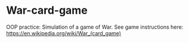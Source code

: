 # War-card-game
OOP practice: Simulation of a game of War. See game instructions here: https://en.wikipedia.org/wiki/War_(card_game)

